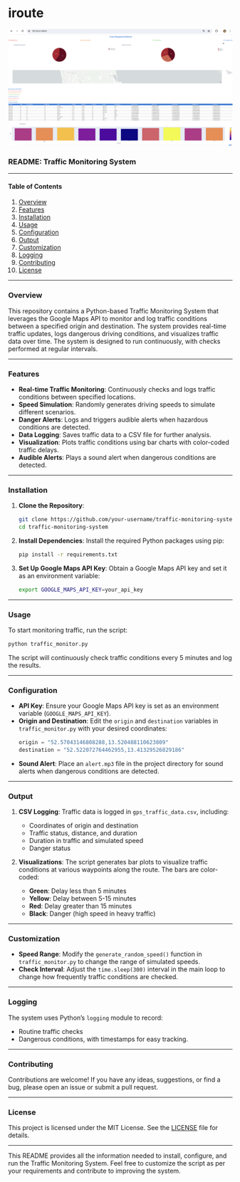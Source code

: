 # iroute

![Alt text](./Screenshot%202024-06-07%20at%2010.28.37.png)

### README: Traffic Monitoring System

---

#### Table of Contents
1. [Overview](#overview)
2. [Features](#features)
3. [Installation](#installation)
4. [Usage](#usage)
5. [Configuration](#configuration)
6. [Output](#output)
7. [Customization](#customization)
8. [Logging](#logging)
9. [Contributing](#contributing)
10. [License](#license)

---

### Overview

This repository contains a Python-based Traffic Monitoring System that leverages the Google Maps API to monitor and log traffic conditions between a specified origin and destination. The system provides real-time traffic updates, logs dangerous driving conditions, and visualizes traffic data over time. The system is designed to run continuously, with checks performed at regular intervals.

---

### Features

- **Real-time Traffic Monitoring**: Continuously checks and logs traffic conditions between specified locations.
- **Speed Simulation**: Randomly generates driving speeds to simulate different scenarios.
- **Danger Alerts**: Logs and triggers audible alerts when hazardous conditions are detected.
- **Data Logging**: Saves traffic data to a CSV file for further analysis.
- **Visualization**: Plots traffic conditions using bar charts with color-coded traffic delays.
- **Audible Alerts**: Plays a sound alert when dangerous conditions are detected.

---

### Installation

1. **Clone the Repository**:
   ```bash
   git clone https://github.com/your-username/traffic-monitoring-system.git
   cd traffic-monitoring-system
   ```

2. **Install Dependencies**:
   Install the required Python packages using pip:
   ```bash
   pip install -r requirements.txt
   ```

3. **Set Up Google Maps API Key**:
   Obtain a Google Maps API key and set it as an environment variable:
   ```bash
   export GOOGLE_MAPS_API_KEY=your_api_key
   ```

---

### Usage

To start monitoring traffic, run the script:
```bash
python traffic_monitor.py
```
The script will continuously check traffic conditions every 5 minutes and log the results.

---

### Configuration

- **API Key**: Ensure your Google Maps API key is set as an environment variable (`GOOGLE_MAPS_API_KEY`).
- **Origin and Destination**: Edit the `origin` and `destination` variables in `traffic_monitor.py` with your desired coordinates:
  ```python
  origin = "52.57043146808288,13.520488110623809"
  destination = "52.522072764462955,13.41329526829186"
  ```
- **Sound Alert**: Place an `alert.mp3` file in the project directory for sound alerts when dangerous conditions are detected.

---

### Output

1. **CSV Logging**: Traffic data is logged in `gps_traffic_data.csv`, including:
   - Coordinates of origin and destination
   - Traffic status, distance, and duration
   - Duration in traffic and simulated speed
   - Danger status

2. **Visualizations**: The script generates bar plots to visualize traffic conditions at various waypoints along the route. The bars are color-coded:
   - **Green**: Delay less than 5 minutes
   - **Yellow**: Delay between 5-15 minutes
   - **Red**: Delay greater than 15 minutes
   - **Black**: Danger (high speed in heavy traffic)

---

### Customization

- **Speed Range**: Modify the `generate_random_speed()` function in `traffic_monitor.py` to change the range of simulated speeds.
- **Check Interval**: Adjust the `time.sleep(300)` interval in the main loop to change how frequently traffic conditions are checked.

---

### Logging

The system uses Python’s `logging` module to record:
- Routine traffic checks
- Dangerous conditions, with timestamps for easy tracking.

---

### Contributing

Contributions are welcome! If you have any ideas, suggestions, or find a bug, please open an issue or submit a pull request.

---

### License

This project is licensed under the MIT License. See the [LICENSE](LICENSE) file for details.

---

This README provides all the information needed to install, configure, and run the Traffic Monitoring System. Feel free to customize the script as per your requirements and contribute to improving the system.